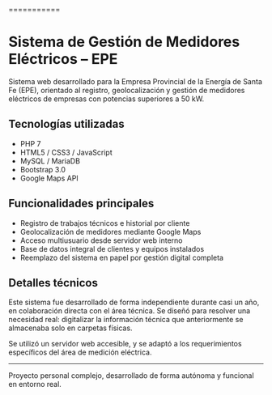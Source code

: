 ===========
# Sistema de Gestión de Medidores Eléctricos – EPE

Sistema web desarrollado para la Empresa Provincial de la Energía de Santa Fe (EPE), orientado al registro, geolocalización y gestión de medidores eléctricos de empresas con potencias superiores a 50 kW.

## Tecnologías utilizadas

- PHP 7
- HTML5 / CSS3 / JavaScript
- MySQL / MariaDB
- Bootstrap 3.0
- Google Maps API

## Funcionalidades principales

- Registro de trabajos técnicos e historial por cliente
- Geolocalización de medidores mediante Google Maps
- Acceso multiusuario desde servidor web interno
- Base de datos integral de clientes y equipos instalados
- Reemplazo del sistema en papel por gestión digital completa

## Detalles técnicos

Este sistema fue desarrollado de forma independiente durante casi un año, en colaboración directa con el área técnica. Se diseñó para resolver una necesidad real: digitalizar la información técnica que anteriormente se almacenaba solo en carpetas físicas.

Se utilizó un servidor web accesible, y se adaptó a los requerimientos específicos del área de medición eléctrica.

---

Proyecto personal complejo, desarrollado de forma autónoma y funcional en entorno real.
